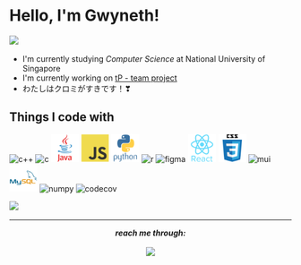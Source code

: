 # Hello, I'm Gwyneth!
![](https://komarev.com/ghpvc/?username=gwynethguo)
- I'm currently studying *Computer Science* at National University of Singapore
- I'm currently working on [tP - team project](https://github.com/AY2223S2-CS2103-W17-1/tp)
- わたしはクロミがすきです！❣

## Things I code with

<p align="left">
<img src="https://cdn.jsdelivr.net/gh/devicons/devicon/icons/cplusplus/cplusplus-original.svg" alt="c++" width="50" height="50"/>
<img src="https://cdn.jsdelivr.net/gh/devicons/devicon/icons/c/c-original.svg" alt="c"  width="50" height="50" />
<img src="https://raw.githubusercontent.com/devicons/devicon/master/icons/java/java-original-wordmark.svg" alt="java"  width="50" height="50" />
<img src="https://raw.githubusercontent.com/devicons/devicon/master/icons/javascript/javascript-original.svg" alt="javascript"  width="50" height="50" />
<img src="https://raw.githubusercontent.com/devicons/devicon/master/icons/python/python-original-wordmark.svg" alt="python"  width="50" height="50" />
<img src="https://cdn.jsdelivr.net/gh/devicons/devicon/icons/r/r-original.svg" alt="r" width="50" height="50" />
<img src="https://cdn.jsdelivr.net/gh/devicons/devicon/icons/figma/figma-original.svg" alt="figma" width="50" height="50" />
<img src="https://raw.githubusercontent.com/devicons/devicon/master/icons/react/react-original-wordmark.svg" alt="react" width="50" height="50" />
<img src="https://raw.githubusercontent.com/devicons/devicon/master/icons/css3/css3-original-wordmark.svg" alt="css3"  width="50" height="50" />
<img src="https://cdn.jsdelivr.net/gh/devicons/devicon/icons/materialui/materialui-original.svg" alt="mui" width="50" height="50" />
<img src="https://raw.githubusercontent.com/devicons/devicon/master/icons/mysql/mysql-original-wordmark.svg" alt="mysql"  width="50" height="50" />
<img src="https://cdn.jsdelivr.net/gh/devicons/devicon/icons/numpy/numpy-original.svg" alt="numpy" width="50" height="50" />
<img src="https://cdn.jsdelivr.net/gh/devicons/devicon/icons/codecov/codecov-plain.svg" alt="codecov" width="50" height="50"/>
</p>

<picture>
<source 
  srcset="https://github-readme-stats.vercel.app/api?username=gwynethguo&count_private=true&show_icons=true&theme=radical"
  media="(prefers-color-scheme: dark)"
/>
<source
  srcset="https://github-readme-stats.vercel.app/api?username=gwynethguo&count_private=true&show_icons=true"
  media="(prefers-color-scheme: light), (prefers-color-scheme: no-preference)"
/>
<img src="https://github-readme-stats.vercel.app/api?username=gwynethguo&count_private=true&show_icons=true" />
</picture>

<hr>
<p align="center">
  <i><b> reach me through: </b></i><br></br>
  <a href="https://www.linkedin.com/in/gwynethguo/">
  <img src="https://img.shields.io/badge/LinkedIn-0077B5?style=for-the-badge&logo=linkedin&logoColor=white" />
  </a>
</p>
